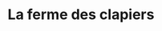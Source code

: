 ---
title: "La ferme des clapiers"
url: /bezaudun-les-alpes/la-ferme-des-clapiers/
shop: Hofladen
---